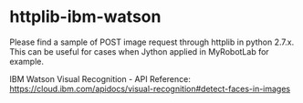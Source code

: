 # httplib-ibm-watson
Please find a sample of POST image request through httplib in python 2.7.x.
This can be useful for cases when Jython applied in MyRobotLab for example.

IBM Watson Visual Recognition - API Reference:
https://cloud.ibm.com/apidocs/visual-recognition#detect-faces-in-images
